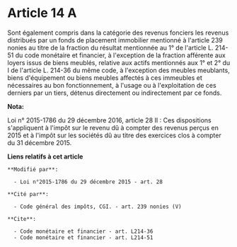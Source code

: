 # Article 14 A

Sont également compris dans la catégorie des revenus fonciers les revenus distribués par un fonds de placement immobilier
mentionné à l'article 239 nonies au titre de la fraction du résultat mentionnée au 1° de l'article L. 214-51 du code
monétaire et financier, à l'exception de la fraction afférente aux loyers issus de biens meublés, relative aux actifs
mentionnés aux 1° et 2° du I de l'article L. 214-36 du même code, à l'exception des meubles meublants, biens d'équipement ou
biens meubles affectés à ces immeubles et nécessaires au bon fonctionnement, à l'usage ou à l'exploitation de ces derniers
par un tiers, détenus directement ou indirectement par ce fonds.

**Nota:**

Loi n° 2015-1786 du 29 décembre 2016, article 28 II : Ces dispositions s'appliquent à l'impôt sur le revenu dû à compter des
revenus perçus en 2015 et à l'impôt sur les sociétés dû au titre des exercices clos à compter du 31 décembre 2015.

**Liens relatifs à cet article**

	**Modifié par**:

	  - Loi n°2015-1786 du 29 décembre 2015 - art. 28

	**Cité par**:

	  - Code général des impôts, CGI. - art. 239 nonies (V)

	**Cite**:

	  - Code monétaire et financier - art. L214-36
	  - Code monétaire et financier - art. L214-51
